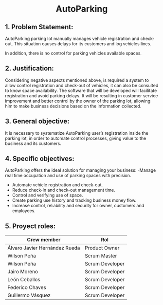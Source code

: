 <h1 align="center">AutoParking</h1>

## 1. Problem Statement:
AutoParking parking lot manually manages vehicle registration and check-out. This situation causes delays for its customers and log vehicles lines.

In addition, there is no control for parking vehicles available spaces.

## 2.	Justification:
Considering negative aspects mentioned above, is required a system to allow control registration and check-out of vehicles, it can also be consulted to know space availability.
The software that will be developed will facilitate registration and avoid parking delays. It will be resulting in customer service improvement and better control by the owner of the parking lot, allowing him to make business decisions based on the information collected. 

## 3.	General objective:
It is necessary to systematize AutoParking user’s registration inside the parking lot, in order to automate control processes, giving value to the business and its customers.

## 4.	Specific objectives:
AutoParking offers the ideal solution for managing your business:
-Manage real time occupation and use of parking spaces with precision.
- Automate vehicle registration and check-out.
- Reduce check-in and check-out management time.
- Control and verifying use of space.
- Create parking use history and tracking business money flow.
- Increase control, reliability and security for owner, customers and employees.

## 5.	Proyect roles:
Crew member    | Rol
-------|---------------
Álvaro Javier Hernández Rueda | Product Owner
Wilson Peña | Scrum Master
Wilson Peña | Scrum Developer
Jairo Moreno | Scrum Developer
León Ceballos | Scrum Developer
Federico Chaves | Scrum Developer
Guillermo Vásquez | Scrum Developer